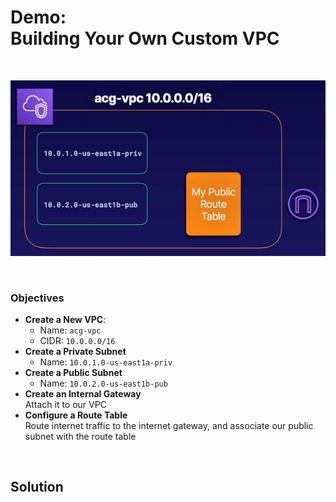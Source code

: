 # Demo:<br>Building Your Own Custom VPC

<br>

![](../img/demo/7.1.CustomVPC.png)

<br>

### Objectives
- **Create a New VPC**:
  - Name: `acg-vpc`
  - CIDR: `10.0.0.0/16`
- **Create a Private Subnet**
  - Name: `10.0.1.0-us-east1a-priv`
- **Create a Public Subnet**
  - Name: `10.0.2.0-us-east1b-pub`
- **Create an Internal Gateway**<br>Attach it to our VPC
- **Configure a Route Table**<br>Route internet traffic to the internet gateway, and associate our public subnet with the route table

<br>

## Solution
